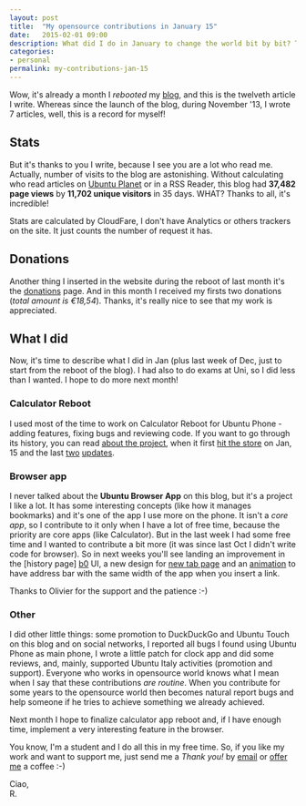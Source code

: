 ```yaml
---
layout: post
title:  "My opensource contributions in January 15"
date:   2015-02-01 09:00
description: What did I do in January to change the world bit by bit? Take a look!
categories:
- personal
permalink: my-contributions-jan-15
---
```


Wow, it's already a month I *rebooted* my [blog][reboot], and this is the
twelveth article I write. Whereas since the launch of the blog, during November
'13, I wrote 7 articles, well, this is a record for myself!


## Stats

But it's thanks to you I write, because I see you are a lot who read me.
Actually, number of visits to the blog are astonishing. Without calculating who
read articles on [Ubuntu Planet][planet] or in a RSS Reader, this blog had
**37,482 page views** by **11,702 unique visitors** in 35 days. WHAT? Thanks to
all, it's incredible!

Stats are calculated by CloudFare, I don't have Analytics or others trackers on
the site. It just counts the number of request it has.

## Donations

Another thing I inserted in the website during the reboot of last month it's the
[donations][donation] page. And in this month I received my firsts two donations
(*total amount is €18,54*). Thanks, it's really nice to see that my work is
appreciated.

## What I did

Now, it's time to describe what I did in Jan (plus last week of Dec, just to
start from the reboot of the blog). I had also to do exams at Uni, so I did less
than I wanted. I hope to do more next month!

### Calculator Reboot

I used most of the time to work on Calculator Reboot for Ubuntu Phone - adding
features, fixing bugs and reviewing code. If you want to go through its history,
you can read [about the project][c0], when it first [hit the store][c1] on Jan,
15 and the last [two][c2] [updates][c3].

### Browser app

I never talked about the **Ubuntu Browser App** on this blog, but it's a project
I like a lot. It has some interesting concepts (like how it manages bookmarks)
and it's one of the app I use more on the phone. It isn't a *core app*, so I
contribute to it only when I have a lot of free time, because the priority are
core apps (like Calculator). But in the last week I had some free time and I
wanted to contribute a bit more (it was since last Oct I didn't write code for
browser). So in next weeks you'll see landing an improvement in the [history page]
[b0] UI, a new design for [new tab page][b1] and an [animation][b2] to have
address bar with the same width of the app when you insert a link.

Thanks to Olivier for the support and the patience :-)

### Other

I did other little things: some promotion to DuckDuckGo and Ubuntu Touch on this
blog and on social networks, I reported all bugs I found using Ubuntu Phone as
main phone, I wrote a little patch for clock app and did some reviews, and,
mainly, supported Ubuntu Italy activities (promotion and support). Everyone who
works in opensource world knows what I mean when I say that these contributions
*are routine*. When you contribute for some years to the opensource world then
becomes natural report bugs and help someone if he tries to achieve something we
already achieved.

Next month I hope to finalize calculator app reboot and, if I have enough time,
implement a very interesting feature in the browser.

You know, I'm a student and I do all this in my free time. So, if you like my
work and want to support me, just send me a *Thank you!* by
[email](mailto:riccardo@rpadovani.com) or [offer me][donation] a coffee :-)

Ciao,<br/>
R.

[reboot]: http://rpadovani.com/new-blog/
[planet]: http://planet.ubuntu.com
[donation]: http://rpadovani.com/donations/
[c0]: http://rpadovani.com/ubuntu-calculator-app-reboot/
[c1]: http://rpadovani.com/ubuntu-calculator-app-reboot-store/
[c2]: http://rpadovani.com/calculator-reboot-translations/
[c3]: http://rpadovani.com/calculator-reboot-favourite/
[b0]: https://code.launchpad.net/~rpadovani/webbrowser-app/fixBookmarkDesign
[b1]: https://code.launchpad.net/~rpadovani/webbrowser-app/newTabRefactoring
[b2]: https://code.launchpad.net/~rpadovani/webbrowser-app/addressBarFullWidth
